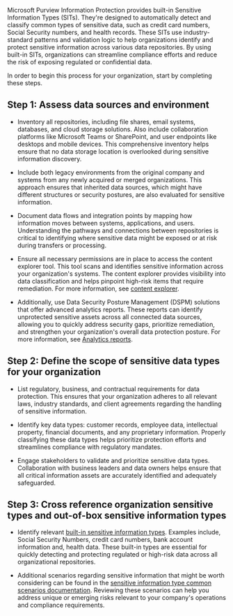 Microsoft Purview Information Protection provides built-in Sensitive Information Types (SITs). They're designed to automatically detect and classify common types of sensitive data, such as credit card numbers, Social Security numbers, and health records. These SITs use industry-standard patterns and validation logic to help organizations identify and protect sensitive information across various data repositories. By using built-in SITs, organizations can streamline compliance efforts and reduce the risk of exposing regulated or confidential data.

In order to begin this process for your organization, start by completing these steps.

## Step 1: Assess data sources and environment

- Inventory all repositories, including file shares, email systems, databases, and cloud storage solutions. Also include collaboration platforms like Microsoft Teams or SharePoint, and user endpoints like desktops and mobile devices. This comprehensive inventory helps ensure that no data storage location is overlooked during sensitive information discovery.

- Include both legacy environments from the original company and systems from any newly acquired or merged organizations. This approach ensures that inherited data sources, which might have different structures or security postures, are also evaluated for sensitive information.

- Document data flows and integration points by mapping how information moves between systems, applications, and users. Understanding the pathways and connections between repositories is critical to identifying where sensitive data might be exposed or at risk during transfers or processing.

- Ensure all necessary permissions are in place to access the content explorer tool. This tool scans and identifies sensitive information across your organization's systems. The content explorer provides visibility into data classification and helps pinpoint high-risk items that require remediation. For more information, see [content explorer](/purview/data-classification-content-explorer).

- Additionally, use Data Security Posture Management (DSPM) solutions that offer advanced analytics reports. These reports can identify unprotected sensitive assets across all connected data sources, allowing you to quickly address security gaps, prioritize remediation, and strengthen your organization's overall data protection posture. For more information, see [Analytics reports](/purview/data-security-posture-management-reports#analytics-reports).

## Step 2: Define the scope of sensitive data types for your organization

- List regulatory, business, and contractual requirements for data protection. This ensures that your organization adheres to all relevant laws, industry standards, and client agreements regarding the handling of sensitive information.

- Identify key data types: customer records, employee data, intellectual property, financial documents, and any proprietary information. Properly classifying these data types helps prioritize protection efforts and streamlines compliance with regulatory mandates.

- Engage stakeholders to validate and prioritize sensitive data types. Collaboration with business leaders and data owners helps ensure that all critical information assets are accurately identified and adequately safeguarded.

## Step 3: Cross reference organization sensitive types and out-of-box sensitive information types

- Identify relevant [built-in sensitive information types](/purview/sit-sensitive-information-type-entity-definitions). Examples include, Social Security Numbers, credit card numbers, bank account information and, health data. These built-in types are essential for quickly detecting and protecting regulated or high-risk data across all organizational repositories.

- Additional scenarios regarding sensitive information that might be worth considering can be found in the [sensitive information type common scenarios documentation](/purview/sit-common-scenarios). Reviewing these scenarios can help you address unique or emerging risks relevant to your company's operations and compliance requirements.
